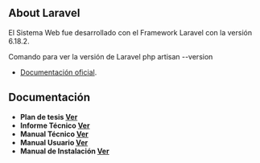## About Laravel

El Sistema Web fue desarrollado con el Framework Laravel con la versión 6.18.2.

Comando para ver la versión de Laravel php artisan --version 
- [Documentación oficial](https://laravel.com/docs/6.x).


## Documentación

- **Plan de tesis [Ver](https://cubettech.com)**
- **Informe Técnico [Ver](https://vehikl.com/)**
- **Manual Técnico [Ver](https://tighten.co)**
- **Manual Usuario [Ver](https://youtu.be/ZJ-6uwrnsAw)**
- **Manual de Instalación [Ver](https://64robots.com)**

